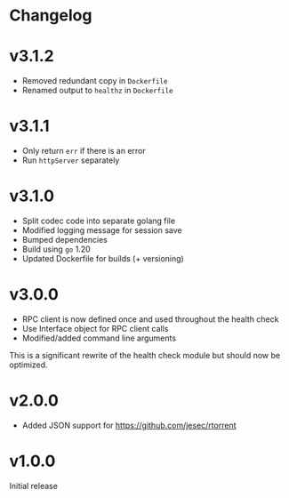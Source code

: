 Changelog
===============================================

# v3.1.2

* Removed redundant copy in `Dockerfile`
* Renamed output to `healthz` in `Dockerfile`

# v3.1.1

* Only return `err` if there is an error
* Run `httpServer` separately

# v3.1.0

* Split codec code into separate golang file
* Modified logging message for session save
* Bumped dependencies
* Build using `go` 1.20
* Updated Dockerfile for builds (+ versioning)

# v3.0.0

* RPC client is now defined once and used throughout the health check
* Use Interface object for RPC client calls
* Modified/added command line arguments

This is a significant rewrite of the health check module but should now be optimized.

# v2.0.0

* Added JSON support for https://github.com/jesec/rtorrent

# v1.0.0

Initial release